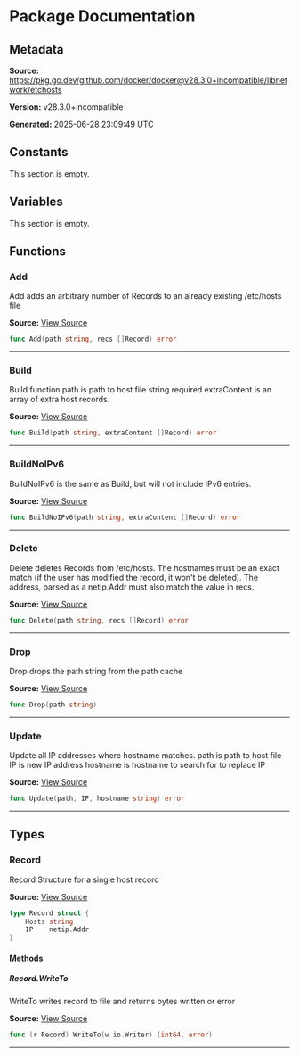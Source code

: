 # Package Documentation

## Metadata

**Source:** https://pkg.go.dev/github.com/docker/docker@v28.3.0+incompatible/libnetwork/etchosts

**Version:** v28.3.0+incompatible

**Generated:** 2025-06-28 23:09:49 UTC

## Constants

This section is empty.

## Variables

This section is empty.

## Functions

### Add

Add adds an arbitrary number of Records to an already existing /etc/hosts file

**Source:** [View Source](https://github.com/docker/docker/blob/v28.3.0/libnetwork/etchosts/etchosts.go#L108)  

```go
func Add(path string, recs []Record) error
```

---

### Build

Build function
path is path to host file string required
extraContent is an array of extra host records.

**Source:** [View Source](https://github.com/docker/docker/blob/v28.3.0/libnetwork/etchosts/etchosts.go#L75)  

```go
func Build(path string, extraContent []Record) error
```

---

### BuildNoIPv6

BuildNoIPv6 is the same as Build, but will not include IPv6 entries.

**Source:** [View Source](https://github.com/docker/docker/blob/v28.3.0/libnetwork/etchosts/etchosts.go#L80)  

```go
func BuildNoIPv6(path string, extraContent []Record) error
```

---

### Delete

Delete deletes Records from /etc/hosts.
The hostnames must be an exact match (if the user has modified the record,
it won't be deleted). The address, parsed as a netip.Addr must also match
the value in recs.

**Source:** [View Source](https://github.com/docker/docker/blob/v28.3.0/libnetwork/etchosts/etchosts.go#L135)  

```go
func Delete(path string, recs []Record) error
```

---

### Drop

Drop drops the path string from the path cache

**Source:** [View Source](https://github.com/docker/docker/blob/v28.3.0/libnetwork/etchosts/etchosts.go#L65)  

```go
func Drop(path string)
```

---

### Update

Update all IP addresses where hostname matches.
path is path to host file
IP is new IP address
hostname is hostname to search for to replace IP

**Source:** [View Source](https://github.com/docker/docker/blob/v28.3.0/libnetwork/etchosts/etchosts.go#L186)  

```go
func Update(path, IP, hostname string) error
```

---

## Types

### Record

Record Structure for a single host record

**Source:** [View Source](https://github.com/docker/docker/blob/v28.3.0/libnetwork/etchosts/etchosts.go#L16)  

```go
type Record struct {
	Hosts string
	IP    netip.Addr
}
```

#### Methods

##### Record.WriteTo

WriteTo writes record to file and returns bytes written or error

**Source:** [View Source](https://github.com/docker/docker/blob/v28.3.0/libnetwork/etchosts/etchosts.go#L22)  

```go
func (r Record) WriteTo(w io.Writer) (int64, error)
```

---

